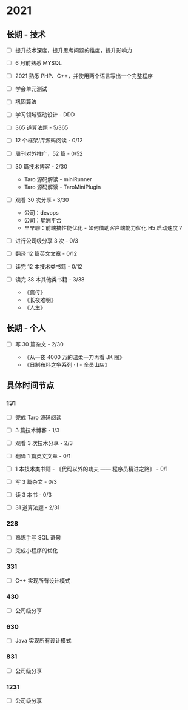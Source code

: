# 2021

## 长期 - 技术

- [ ] 提升技术深度，提升思考问题的维度，提升影响力

- [ ] 6 月前熟悉 MYSQL

- [ ] 2021 熟悉 PHP、C++，并使用两个语言写出一个完整程序

- [ ] 学会单元测试

- [ ] 巩固算法

- [ ] 学习领域驱动设计 - DDD

- [ ] 365 道算法题 - 5/365

- [ ] 12 个框架/库源码阅读 - 0/12

- [ ] 周刊对外推广，52 篇 - 0/52

- [ ] 30 篇技术博客 - 2/30

    - Taro 源码解读 - miniRunner
    - Taro 源码解读 - TaroMiniPlugin

- [ ] 观看 30 次分享 - 3/30

    - 公司：devops
    - 公司：星洲平台
    - 早早聊：前端搞性能优化 - 如何借助客户端能力优化 H5 启动速度？

- [ ] 进行公司级分享 3 次 - 0/3

- [ ] 翻译 12 篇英文文章 - 0/12

- [ ] 读完 12 本技术类书籍 - 0/12

- [ ] 读完 38 本其他类书籍 - 3/38
    
    - 《疯传》
    - 《长夜难明》
    - 《人生》

## 长期 - 个人

- [ ] 写 30 篇杂文 - 2/30

    - 《从一夜 4000 万的温柔一刀再看 JK 圈》
    - 《日制布料之争系列 · I - 全员山店》

## 具体时间节点

### 131

- [ ] 完成 Taro 源码阅读

- [ ] 3 篇技术博客 - 1/3

- [ ] 观看 3 次技术分享 - 2/3

- [ ] 翻译 1 篇英文文章 - 0/1

- [ ] 1 本技术类书籍 - 《代码以外的功夫 —— 程序员精进之路》 - 0/1

- [ ] 写 3 篇杂文 - 0/3

- [ ] 读 3 本书 - 0/3

- [ ] 31 道算法题 - 2/31

### 228

- [ ] 熟练手写 SQL 语句

- [ ] 完成小程序的优化

### 331

- [ ] C++ 实现所有设计模式

### 430

- [ ] 公司级分享

### 630

- [ ] Java 实现所有设计模式

### 831

- [ ] 公司级分享

### 1231

- [ ] 公司级分享